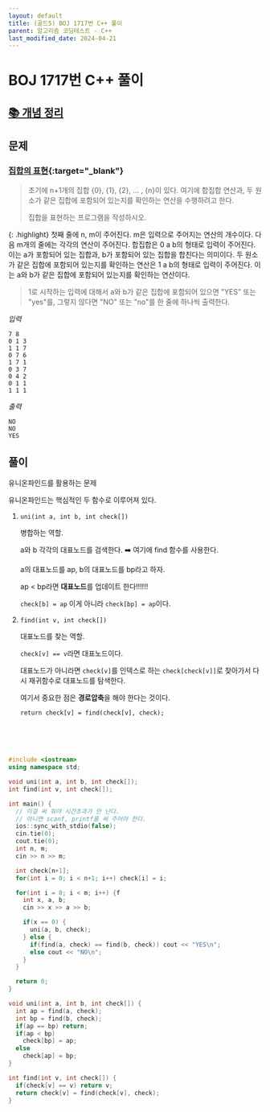 ```yaml
---
layout: default
title: (골드5) BOJ 1717번 C++ 풀이
parent: 알고리즘 코딩테스트 - C++
last_modified_date: 2024-04-21
---
```


# BOJ 1717번 C++ 풀이

## [📚 개념 정리](/algorithm/note/2024-04-21-union)

## 문제

### [집합의 표현](https://www.acmicpc.net/problem/1717){:target="_blank"}

> 초기에 n+1개의 집합 \{0\}, \{1\}, \{2\}, ... , \{n\}이 있다. 여기에 합집합 연산과, 두 원소가 같은 집합에 포함되어 있는지를 확인하는 연산을 수행하려고 한다.
>
> 집합을 표현하는 프로그램을 작성하시오.

{: .highlight}
첫째 줄에 n, m이 주어진다. m은 입력으로 주어지는 연산의 개수이다. 다음 m개의 줄에는 각각의 연산이 주어진다. 합집합은 0 a b의 형태로 입력이 주어진다. 이는 a가 포함되어 있는 집합과, b가 포함되어 있는 집합을 합친다는 의미이다. 두 원소가 같은 집합에 포함되어 있는지를 확인하는 연산은 1 a b의 형태로 입력이 주어진다. 이는 a와 b가 같은 집합에 포함되어 있는지를 확인하는 연산이다.

> 1로 시작하는 입력에 대해서 a와 b가 같은 집합에 포함되어 있으면 "YES" 또는 "yes"를, 그렇지 않다면 "NO" 또는 "no"를 한 줄에 하나씩 출력한다.

*입력*

```
7 8
0 1 3
1 1 7
0 7 6
1 7 1
0 3 7
0 4 2
0 1 1
1 1 1
```

*출력*

```
NO
NO
YES
```

## 풀이

유니온파인드를 활용하는 문제

유니온파인드는 핵심적인 두 함수로 이루어져 있다.

1. `uni(int a, int b, int check[])`

    병합하는 역할.
    
    a와 b 각각의 대표노드를 검색한다. ➡️ 여기에 find 함수를 사용한다.

    a의 대표노드를 ap, b의 대표노드를 bp라고 하자.

    ap < bp라면 **대표노드**를 업데이트 한다!!!!!!

    `check[b] = ap` 이게 아니라 `check[bp] = ap`이다.

2. `find(int v, int check[])`

    대표노드를 찾는 역할.

    `check[v] == v`라면 대표노드이다.
    
    대표노드가 아니라면 `check[v]`를 인덱스로 하는 `check[check[v]]`로 찾아가서 다시 재귀함수로 대표노드를 탐색한다.

    여기서 중요한 점은 **경로압축**을 해야 한다는 것이다.

    ```
    return check[v] = find(check[v], check);
    ```

<br/>

<br/>

<br/>

```cpp
#include <iostream>
using namespace std;

void uni(int a, int b, int check[]);
int find(int v, int check[]);

int main() {
  // 이걸 써 줘야 시간초과가 안 난다.
  // 아니면 scanf, printf를 써 주어야 한다.
  ios::sync_with_stdio(false);
  cin.tie(0);
  cout.tie(0);
  int n, m;
  cin >> n >> m;

  int check[n+1];
  for(int i = 0; i < n+1; i++) check[i] = i;

  for(int i = 0; i < m; i++) {f
    int x, a, b;
    cin >> x >> a >> b;

    if(x == 0) {
      uni(a, b, check);
    } else {
      if(find(a, check) == find(b, check)) cout << "YES\n";
      else cout << "NO\n";
    }
  }

  return 0;
}

void uni(int a, int b, int check[]) {
  int ap = find(a, check);
  int bp = find(b, check);
  if(ap == bp) return;
  if(ap < bp)
    check[bp] = ap;
  else
    check[ap] = bp;
}

int find(int v, int check[]) {
  if(check[v] == v) return v;
  return check[v] = find(check[v], check);
}
```